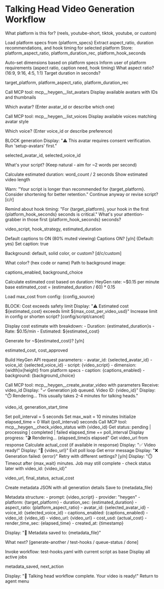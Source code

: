 # Talking Head Video Generation Workflow

<workflow>

<step n="1" goal="Platform & Specs Discovery">
<ask response="target_platform">What platform is this for? (reels, youtube-short, tiktok, youtube, or custom)</ask>

<action>Load platform specs from {platform_specs}</action>
<action>Extract aspect_ratio, duration recommendations, and hook timing for selected platform</action>
<action>Store: platform_aspect_ratio, platform_duration_rec, platform_hook_seconds</action>

<check if="target_platform != 'custom'">
  <action>Auto-set dimensions based on platform specs</action>
  <action>Inform user of platform requirements (aspect ratio, caption need, hook timing)</action>
</check>

<check if="target_platform == 'custom'">
  <ask response="custom_aspect">What aspect ratio? (16:9, 9:16, 4:5, 1:1)</ask>
  <ask response="custom_duration">Target duration in seconds?</ask>
</check>

<template-output>target_platform, platform_aspect_ratio, platform_duration_rec</template-output>
</step>

<step n="2" goal="Avatar & Voice Selection">
<action>Call MCP tool: mcp__heygen__list_avatars</action>
<action>Display available avatars with IDs and thumbnails</action>

<ask response="selected_avatar_id">Which avatar? (Enter avatar_id or describe which one)</ask>

<action>Call MCP tool: mcp__heygen__list_voices</action>
<action>Display available voices matching avatar style</action>

<ask response="selected_voice_id">Which voice? (Enter voice_id or describe preference)</ask>

<check if="selected_avatar_id not in consented_avatars">
  <action>BLOCK generation</action>
  <action>Display: "⚠️ This avatar requires consent verification. Run 'setup-avatars' first."</action>
  <goto step="exit"/>
</check>

<template-output>selected_avatar_id, selected_voice_id</template-output>
</step>

<step n="3" goal="Script & Hook">
<ask response="video_script">What's your script? (Keep natural - aim for ~2 words per second)</ask>

<action>Calculate estimated duration: word_count / 2 seconds</action>
<action>Show estimated video length</action>

<check if="estimated_duration > platform_duration_rec">
  <action>Warn: "Your script is longer than recommended for {target_platform}. Consider shortening for better retention."</action>
  <ask>Continue anyway or revise script? [c/r]</ask>
</check>

<action>Remind about hook timing: "For {target_platform}, your hook in the first {platform_hook_seconds} seconds is critical."</action>
<ask response="hook_strategy">What's your attention-grabber in those first {platform_hook_seconds} seconds?</ask>

<template-output>video_script, hook_strategy, estimated_duration</template-output>
</step>

<step n="4" goal="Captions & Background">
<action>Default captions to ON (80% muted viewing)</action>
<ask response="captions_enabled">Captions ON? [y/n] (Default: yes)</ask>

<check if="captions_enabled != 'n'">
  <action>Set caption: true</action>
</check>

<ask response="background_choice">Background: default, solid color, or custom? [d/c/custom]</ask>

<check if="background_choice == 'c'">
  <ask response="background_color">What color? (hex code or name)</ask>
</check>

<check if="background_choice == 'custom'">
  <ask response="background_image">Path to background image:</ask>
</check>

<template-output>captions_enabled, background_choice</template-output>
</step>

<step n="5" goal="Cost Estimate & Approval">
<action>Calculate estimated cost based on duration:</action>
<action>HeyGen rate: ~$0.15 per minute base</action>
<action>estimated_cost = (estimated_duration / 60) * 0.15</action>

<action>Load max_cost from config: {config_source}</action>

<check if="estimated_cost > max_cost_per_video_usd">
  <action>BLOCK: Cost exceeds safety limit</action>
  <action>Display: "⚠️ Estimated cost ${estimated_cost} exceeds limit ${max_cost_per_video_usd}"</action>
  <ask>Increase limit in config or shorten script? [config/script/cancel]</ask>
</check>

<action>Display cost estimate with breakdown:</action>
<action>- Duration: {estimated_duration}s</action>
<action>- Rate: $0.15/min</action>
<action>- Estimated: ${estimated_cost}</action>

<ask response="cost_approved">Generate for ~${estimated_cost}? [y/n]</ask>

<check if="cost_approved != 'y'">
  <goto step="exit"/>
</check>

<template-output>estimated_cost, cost_approved</template-output>
</step>

<step n="6" goal="Generate Video">
<action>Build HeyGen API request parameters:</action>
<action>- avatar_id: {selected_avatar_id}</action>
<action>- voice_id: {selected_voice_id}</action>
<action>- script: {video_script}</action>
<action>- dimension: {width}x{height} from platform specs</action>
<action>- caption: {captions_enabled}</action>
<action>- background: {background_choice}</action>

<action>Call MCP tool: mcp__heygen__create_avatar_video with parameters</action>
<action>Receive: video_id</action>
<action>Display: "✓ Generation job queued. Video ID: {video_id}"</action>
<action>Display: "⏱️ Rendering... This usually takes 2-4 minutes for talking heads."</action>

<template-output>video_id, generation_start_time</template-output>
</step>

<step n="7" goal="Poll Status & Deliver">
<action>Set poll_interval = 5 seconds</action>
<action>Set max_wait = 10 minutes</action>
<action>Initialize elapsed_time = 0</action>

<action repeat="until complete or timeout">
  <action>Wait {poll_interval} seconds</action>
  <action>Call MCP tool: mcp__heygen__check_video_status with {video_id}</action>
  <action>Get status: pending | processing | completed | failed</action>
  <action>elapsed_time += poll_interval</action>

  <check if="status == 'processing'">
    <action>Display progress: "🎬 Rendering... {elapsed_time}s elapsed"</action>
  </check>

  <check if="status == 'completed'">
    <action>Get video_url from response</action>
    <action>Calculate actual_cost (if available in response)</action>
    <action>Display: "✅ Video ready!"</action>
    <action>Display: "🔗 {video_url}"</action>
    <action>Exit poll loop</action>
  </check>

  <check if="status == 'failed'">
    <action>Get error message</action>
    <action>Display: "❌ Generation failed: {error}"</action>
    <ask>Retry with different settings? [y/n]</ask>
    <check if="retry == 'y'">
      <goto step="3"/>
    </check>
    <goto step="exit"/>
  </check>

  <check if="elapsed_time > max_wait * 60">
    <action>Display: "⏱️ Timeout after {max_wait} minutes. Job may still complete - check status later with video_id: {video_id}"</action>
    <goto step="exit"/>
  </check>
</action>

<template-output>video_url, final_status, actual_cost</template-output>
</step>

<step n="8" goal="Save Metadata & Offer Next Steps">
<action>Create metadata JSON with all generation details</action>
<action>Save to {metadata_file}</action>

<action>Metadata structure:</action>
<action>- prompt: {video_script}</action>
<action>- provider: "heygen"</action>
<action>- platform: {target_platform}</action>
<action>- duration_sec: {estimated_duration}</action>
<action>- aspect_ratio: {platform_aspect_ratio}</action>
<action>- avatar_id: {selected_avatar_id}</action>
<action>- voice_id: {selected_voice_id}</action>
<action>- captions_enabled: {captions_enabled}</action>
<action>- video_id: {video_id}</action>
<action>- video_url: {video_url}</action>
<action>- cost_usd: {actual_cost}</action>
<action>- render_time_sec: {elapsed_time}</action>
<action>- created_at: {timestamp}</action>

<action>Display: "💾 Metadata saved to: {metadata_file}"</action>

<ask>What next? [generate-another / test-hooks / queue-status / done]</ask>

<check if="response == 'generate-another'">
  <goto step="1"/>
</check>

<check if="response == 'test-hooks'">
  <action>Invoke workflow: test-hooks.yaml with current script as base</action>
</check>

<check if="response == 'queue-status'">
  <action>Display all active jobs</action>
</check>

<template-output>metadata_saved, next_action</template-output>
</step>

<step n="exit" goal="Completion">
<action>Display: "👋 Talking head workflow complete. Your video is ready!"</action>
<action>Return to agent menu</action>
</step>

</workflow>
